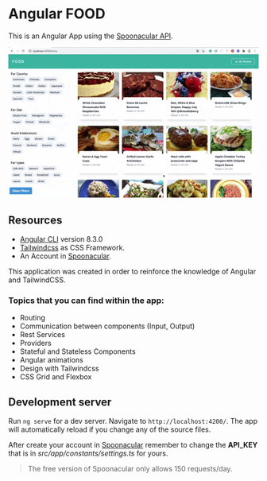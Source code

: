 # Angular FOOD

This is an Angular App using the [Spoonacular API](https://spoonacular.com/).

![](src/assets/image.gif)

## Resources

- [Angular CLI](https://github.com/angular/angular-cli) version 8.3.0
- [Tailwindcss](https://tailwindcss.com/) as CSS Framework.
- An Account in [Spoonacular](https://spoonacular.com/food-api/docs).

This application was created in order to reinforce the knowledge of Angular and TailwindCSS.

### Topics that you can find within the app:

- Routing
- Communication between components (Input, Output)
- Rest Services
- Providers
- Stateful and Stateless Components
- Angular animations
- Design with Tailwindcss
- CSS Grid and Flexbox

## Development server

Run `ng serve` for a dev server. Navigate to `http://localhost:4200/`. The app will automatically reload if you change any of the source files.

After create your account in [Spoonacular](https://spoonacular.com/food-api/docs) remember to change the **API_KEY** that is in _src/app/constants/settings.ts_ for yours.

> The free version of Spoonacular only allows 150 requests/day.
